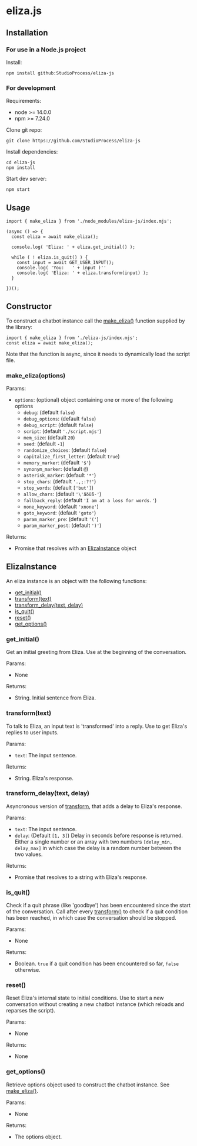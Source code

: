 # eliza.js

## Installation

### For use in a Node.js project

Install:

```
npm install github:StudioProcess/eliza-js
```

### For development

Requirements:
* node >= 14.0.0
* npm >= 7.24.0

Clone git repo:

```
git clone https://github.com/StudioProcess/eliza-js
```

Install dependencies:

```
cd eliza-js
npm install
```

Start dev server:

```
npm start
```

## Usage

```
import { make_eliza } from './node_modules/eliza-js/index.mjs';

(async () => {
  const eliza = await make_eliza();
  
  console.log( 'Eliza: ' + eliza.get_initial() );
  
  while ( ! eliza.is_quit() ) {
    const input = await GET_USER_INPUT();
    console.log( 'You:   ' + input )''
    console.log( 'Eliza: ' + eliza.transform(input) );
  }

})();

```

## Constructor

To construct a chatbot instance call the [make_eliza()](#makeelizaoptions) function supplied by the library:

```
import { make_eliza } from './eliza-js/index.mjs';
const eliza = await make_eliza();
```

Note that the function is async, since it needs to dynamically load the script file.

### make_eliza(options)

Params:
* `options`: (optional) object containing one or more of the following options
    * `debug`: (default `false`)
    * `debug_options`: (default `false`)
    * `debug_script`: (default `false`)
    * `script`: (default `'./script.mjs'`)
    * `mem_size`: (default `20`)
    * `seed`: (default `-1`)
    * `randomize_choices`: (default `false`)
    * `capitalize_first_letter`: (default `true`)
    * `memory_marker`: (default `'$'`)
    * `synonym_marker`: (default `@`)
    * `asterisk_marker`: (default `'*'`)
    * `stop_chars`: (default `'.,;:?!'`)
    * `stop_words`: (default `['but']`)
    * `allow_chars`: (default `'\'äöüß-'`)
    * `fallback_reply`: (default `'I am at a loss for words.'`)
    * `none_keyword`: (default `'xnone'`)
    * `goto_keyword`: (default `'goto'`)
    * `param_marker_pre`: (default `'('`)
    * `param_marker_post`: (default `')'`)

Returns: 
* Promise that resolves with an [ElizaInstance](#elizainstance) object

## ElizaInstance

An eliza instance is an object with the following functions:
* [get_initial()](#get_initial)
* [transform(text)](#transformtext)
* [transform_delay(text, delay)](#transform_delaytext-delay)
* [is_quit()](#is_quit)
* [reset()](#reset)
* [get_options()](#get_options)

### get_initial()

Get an initial greeting from Eliza. Use at the beginning of the conversation.

Params:
* None

Returns:
* String. Initial sentence from Eliza.

### transform(text)

To talk to Eliza, an input text is 'transformed' into a reply. Use to get Eliza's replies to user inputs.

Params:
* `text`: The input sentence.

Returns:
* String. Eliza's response.

### transform_delay(text, delay)

Asyncronous version of [transform](#transformtext), that adds a delay to Eliza's response.

Params:
* `text`: The input sentence.
* `delay`: (Default `[1, 3]`) Delay in seconds before response is returned. Either a single number or an array with two numbers `[delay_min, delay_max]` in which case the delay is a random number between the two values.

Returns:
* Promise that resolves to a string with Eliza's response.

### is_quit()

Check if a quit phrase (like 'goodbye') has been encountered since the start of the conversation. Call after every [transform()](#transformtext) to check if a quit condition has been reached, in which case the conversation should be stopped.

Params:
* None

Returns:
* Boolean. `true` if a quit condition has been encountered so far, `false` otherwise.

### reset()

Reset Eliza's internal state to initial conditions. Use to start a new conversation without creating a new chatbot instance (which reloads and reparses the script).

Params:
* None

Returns:
* None

### get_options()

Retrieve options object used to construct the chatbot instance. See [make_eliza()](#makeelizaoptions).

Params:
* None

Returns:
* The options object.

